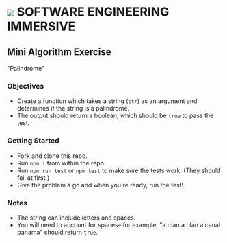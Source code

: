 # ![](https://ga-dash.s3.amazonaws.com/production/assets/logo-9f88ae6c9c3871690e33280fcf557f33.png) SOFTWARE ENGINEERING IMMERSIVE

## Mini Algorithm Exercise

"Palindrome"

### Objectives

- Create a function which takes a string (`str`) as an argument and determines if the string is a palindrome.
- The output should return a boolean, which should be `true` to pass the test.

### Getting Started

- Fork and clone this repo.
- Run `npm i` from within the repo.
- Run `npm run test` or `npm test` to make sure the tests work. (They should fail at first.)
- Give the problem a go and when you're ready, run the test!

### Notes

- The string can include letters and spaces.
- You will need to account for spaces– for example, "a man a plan a canal panama" should return `true`.
